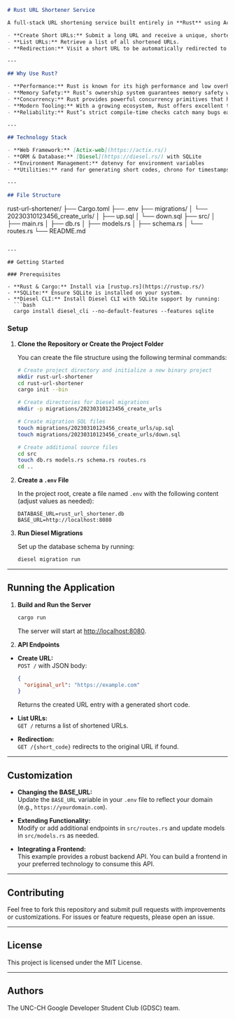 ```markdown
# Rust URL Shortener Service

A full‑stack URL shortening service built entirely in **Rust** using Actix‑web and Diesel with SQLite. This service allows users to:

- **Create Short URLs:** Submit a long URL and receive a unique, shortened URL.
- **List URLs:** Retrieve a list of all shortened URLs.
- **Redirection:** Visit a short URL to be automatically redirected to the original URL.

---

## Why Use Rust?

- **Performance:** Rust is known for its high performance and low overhead, making it ideal for building fast, scalable web services.
- **Memory Safety:** Rust’s ownership system guarantees memory safety without needing a garbage collector, which minimizes runtime errors.
- **Concurrency:** Rust provides powerful concurrency primitives that help in building robust, multi-threaded applications.
- **Modern Tooling:** With a growing ecosystem, Rust offers excellent tooling (cargo, rustfmt, clippy) for building and maintaining reliable software.
- **Reliability:** Rust’s strict compile-time checks catch many bugs early in development, ensuring a more reliable codebase.

---

## Technology Stack

- **Web Framework:** [Actix‑web](https://actix.rs/)
- **ORM & Database:** [Diesel](https://diesel.rs/) with SQLite
- **Environment Management:** dotenvy for environment variables
- **Utilities:** rand for generating short codes, chrono for timestamps

---

## File Structure

```
rust-url-shortener/
├── Cargo.toml
├── .env
├── migrations/
│   └── 20230310123456_create_urls/
│       ├── up.sql
│       └── down.sql
├── src/
│   ├── main.rs
│   ├── db.rs
│   ├── models.rs
│   ├── schema.rs
│   └── routes.rs
└── README.md
```

---

## Getting Started

### Prerequisites

- **Rust & Cargo:** Install via [rustup.rs](https://rustup.rs/)
- **SQLite:** Ensure SQLite is installed on your system.
- **Diesel CLI:** Install Diesel CLI with SQLite support by running:
  ```bash
  cargo install diesel_cli --no-default-features --features sqlite
  ```

### Setup

1. **Clone the Repository or Create the Project Folder**

   You can create the file structure using the following terminal commands:

   ```bash
   # Create project directory and initialize a new binary project
   mkdir rust-url-shortener
   cd rust-url-shortener
   cargo init --bin

   # Create directories for Diesel migrations
   mkdir -p migrations/20230310123456_create_urls

   # Create migration SQL files
   touch migrations/20230310123456_create_urls/up.sql
   touch migrations/20230310123456_create_urls/down.sql

   # Create additional source files
   cd src
   touch db.rs models.rs schema.rs routes.rs
   cd ..
   ```

2. **Create a `.env` File**

   In the project root, create a file named `.env` with the following content (adjust values as needed):

   ```env
   DATABASE_URL=rust_url_shortener.db
   BASE_URL=http://localhost:8080
   ```

3. **Run Diesel Migrations**

   Set up the database schema by running:
   ```bash
   diesel migration run
   ```

---

## Running the Application

1. **Build and Run the Server**

   ```bash
   cargo run
   ```

   The server will start at [http://localhost:8080](http://localhost:8080).

2. **API Endpoints**

  - **Create URL:**  
    `POST /` with JSON body:
    ```json
    {
      "original_url": "https://example.com"
    }
    ```
    Returns the created URL entry with a generated short code.

  - **List URLs:**  
    `GET /` returns a list of shortened URLs.

  - **Redirection:**  
    `GET /{short_code}` redirects to the original URL if found.

---

## Customization

- **Changing the BASE_URL:**  
  Update the `BASE_URL` variable in your `.env` file to reflect your domain (e.g., `https://yourdomain.com`).

- **Extending Functionality:**  
  Modify or add additional endpoints in `src/routes.rs` and update models in `src/models.rs` as needed.

- **Integrating a Frontend:**  
  This example provides a robust backend API. You can build a frontend in your preferred technology to consume this API.

---

## Contributing

Feel free to fork this repository and submit pull requests with improvements or customizations. For issues or feature requests, please open an issue.

---

## License

This project is licensed under the MIT License.

---

## Authors

The UNC-CH Google Developer Student Club (GDSC) team.
